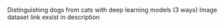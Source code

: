 Distinguishing dogs from cats with deep learning models (3 ways)
Image dataset link exsist in description
